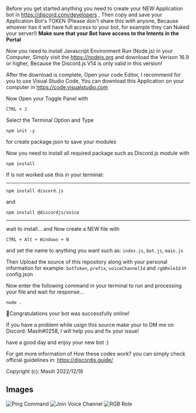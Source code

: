 Before you get started anything you need to create your NEW Application bot in https://discord.com/developers , Then copy and save your Application Bot's TOKEN (Please don't share this with anyone, Because whoever has it will have full access to your bot, for example they can Nuked your server!)
**Make sure that your Bot have access to the Intents in the Portal**

Now you need to install Javascript Environment Run (Node.js) in your Computer, Simply visit the https://nodejs.org and download the Verison 16.9 or higher, Because the Discord.js V14 is only valid in this version!

After the download is complete, Open your code Editor, I recommend for you to use Visual Studio Code, You can download this Application on your computer in https://code.visualstudio.com

Now Open your Toggle Panel with
```
CTRL + J 
```
Select the Terminal Option and Type
```
npm init -y
```
for create package.json to save your modules

Now you need to install all required package such as Discord.js module with
```
npm install
```
If is not worked use this in your terminal:
<hr>

```
npm install discord.js
```
and
```
npm install @discordjs/voice
```

<hr>

wait to install...
and Now create a NEW file with
```
CTRL + Alt + Windows + N
```
and set the name to anything you want such as: `index.js`, `bot.js`, `main.js`

Then Upload the source of this repository along with your personal information for example: `botToken`, `prefix`, `voiceChannelId` and `rgbRoleId` in config.json

Now enter the following command in your terminal to run and processing your file and wait for response...
``` 
node .
```

🎉Congratulations your bot was successfully online!

If you have a problem while usign this source make your to DM me on Discord: Masih#0258, I will help you and fix your issue!

have a good day and enjoy your new bot :)

For get more information of How these codes work? you can simply check official guidelines in: https://discordjs.guide/

Copyright (c): Masih 2022/12/16


## Images
![Ping Command](https://cdn.discordapp.com/attachments/929430663529119815/1091620278691438602/image.png) 
![Join Voice Channel](https://cdn.discordapp.com/attachments/929430663529119815/1091620505179656262/image.png) 
![RGB Role](https://cdn.discordapp.com/attachments/929430663529119815/1091621173298745364/image.png)
